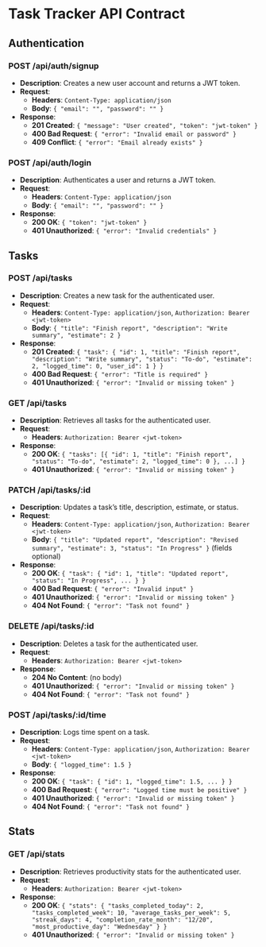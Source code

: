# Task Tracker API Contract

## Authentication

### POST /api/auth/signup

- **Description**: Creates a new user account and returns a JWT token.
- **Request**:
  - **Headers**: `Content-Type: application/json`
  - **Body**: `{ "email": "", "password": "" }`
- **Response**:
  - **201 Created**: `{ "message": "User created", "token": "jwt-token" }`
  - **400 Bad Request**: `{ "error": "Invalid email or password" }`
  - **409 Conflict**: `{ "error": "Email already exists" }`

### POST /api/auth/login

- **Description**: Authenticates a user and returns a JWT token.
- **Request**:
  - **Headers**: `Content-Type: application/json`
  - **Body**: `{ "email": "", "password": "" }`
- **Response**:
  - **200 OK**: `{ "token": "jwt-token" }`
  - **401 Unauthorized**: `{ "error": "Invalid credentials" }`

## Tasks

### POST /api/tasks

- **Description**: Creates a new task for the authenticated user.
- **Request**:
  - **Headers**: `Content-Type: application/json`, `Authorization: Bearer <jwt-token>`
  - **Body**: `{ "title": "Finish report", "description": "Write summary", "estimate": 2 }`
- **Response**:
  - **201 Created**: `{ "task": { "id": 1, "title": "Finish report", "description": "Write summary", "status": "To-do", "estimate": 2, "logged_time": 0, "user_id": 1 } }`
  - **400 Bad Request**: `{ "error": "Title is required" }`
  - **401 Unauthorized**: `{ "error": "Invalid or missing token" }`

### GET /api/tasks

- **Description**: Retrieves all tasks for the authenticated user.
- **Request**:
  - **Headers**: `Authorization: Bearer <jwt-token>`
- **Response**:
  - **200 OK**: `{ "tasks": [{ "id": 1, "title": "Finish report", "status": "To-do", "estimate": 2, "logged_time": 0 }, ...] }`
  - **401 Unauthorized**: `{ "error": "Invalid or missing token" }`

### PATCH /api/tasks/:id

- **Description**: Updates a task’s title, description, estimate, or status.
- **Request**:
  - **Headers**: `Content-Type: application/json`, `Authorization: Bearer <jwt-token>`
  - **Body**: `{ "title": "Updated report", "description": "Revised summary", "estimate": 3, "status": "In Progress" }` (fields optional)
- **Response**:
  - **200 OK**: `{ "task": { "id": 1, "title": "Updated report", "status": "In Progress", ... } }`
  - **400 Bad Request**: `{ "error": "Invalid input" }`
  - **401 Unauthorized**: `{ "error": "Invalid or missing token" }`
  - **404 Not Found**: `{ "error": "Task not found" }`

### DELETE /api/tasks/:id

- **Description**: Deletes a task for the authenticated user.
- **Request**:
  - **Headers**: `Authorization: Bearer <jwt-token>`
- **Response**:
  - **204 No Content**: (no body)
  - **401 Unauthorized**: `{ "error": "Invalid or missing token" }`
  - **404 Not Found**: `{ "error": "Task not found" }`

### POST /api/tasks/:id/time

- **Description**: Logs time spent on a task.
- **Request**:
  - **Headers**: `Content-Type: application/json`, `Authorization: Bearer <jwt-token>`
  - **Body**: `{ "logged_time": 1.5 }`
- **Response**:
  - **200 OK**: `{ "task": { "id": 1, "logged_time": 1.5, ... } }`
  - **400 Bad Request**: `{ "error": "Logged time must be positive" }`
  - **401 Unauthorized**: `{ "error": "Invalid or missing token" }`
  - **404 Not Found**: `{ "error": "Task not found" }`

## Stats

### GET /api/stats

- **Description**: Retrieves productivity stats for the authenticated user.
- **Request**:
  - **Headers**: `Authorization: Bearer <jwt-token>`
- **Response**:
  - **200 OK**: `{ "stats": { "tasks_completed_today": 2, "tasks_completed_week": 10, "average_tasks_per_week": 5, "streak_days": 4, "completion_rate_month": "12/20", "most_productive_day": "Wednesday" } }`
  - **401 Unauthorized**: `{ "error": "Invalid or missing token" }`
